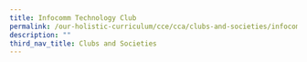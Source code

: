 ```yaml
---
title: Infocomm Technology Club
permalink: /our-holistic-curriculum/cce/cca/clubs-and-societies/infocomm-technology-club/
description: ""
third_nav_title: Clubs and Societies
---
```

